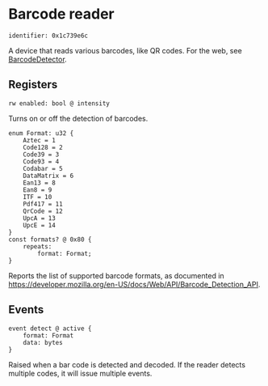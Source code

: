 # Barcode reader

    identifier: 0x1c739e6c

A device that reads various barcodes, like QR codes. For the web, see [BarcodeDetector](https://developer.mozilla.org/en-US/docs/Web/API/BarcodeDetector).

## Registers

    rw enabled: bool @ intensity
    
Turns on or off the detection of barcodes.

    enum Format: u32 {
        Aztec = 1
        Code128 = 2
        Code39 = 3
        Code93 = 4
        Codabar = 5
        DataMatrix = 6
        Ean13 = 8
        Ean8 = 9
        ITF = 10
        Pdf417 = 11
        QrCode = 12
        UpcA = 13
        UpcE = 14
    }
    const formats? @ 0x80 {
        repeats:
            format: Format;  
    }
    
Reports the list of supported barcode formats, as documented in https://developer.mozilla.org/en-US/docs/Web/API/Barcode_Detection_API.

## Events

    event detect @ active {
        format: Format
        data: bytes 
    }
    
Raised when a bar code is detected and decoded. If the reader detects multiple codes, it will issue multiple events.
  
